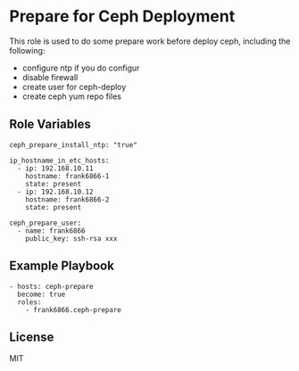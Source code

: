 # Prepare for Ceph Deployment

This role is used to do some prepare work before deploy ceph, including the following:

* configure ntp if you do configur
* disable firewall
* create user for ceph-deploy
* create ceph yum repo files


Role Variables
--------------
```
ceph_prepare_install_ntp: "true"

ip_hostname_in_etc_hosts:
  - ip: 192.168.10.11
    hostname: frank6866-1
    state: present
  - ip: 192.168.10.12
    hostname: frank6866-2
    state: present

ceph_prepare_user:
  - name: frank6866
    public_key: ssh-rsa xxx
```

Example Playbook
----------------

```
- hosts: ceph-prepare
  become: true
  roles:
    - frank6866.ceph-prepare
```

License
-------

MIT

